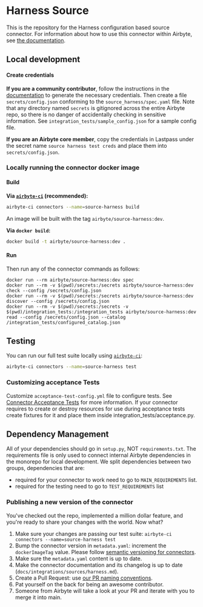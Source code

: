 # Harness Source

This is the repository for the Harness configuration based source connector.
For information about how to use this connector within Airbyte, see [the documentation](https://docs.airbyte.com/integrations/sources/harness).

## Local development

#### Create credentials

**If you are a community contributor**, follow the instructions in the [documentation](https://docs.airbyte.com/integrations/sources/harness)
to generate the necessary credentials. Then create a file `secrets/config.json` conforming to the `source_harness/spec.yaml` file.
Note that any directory named `secrets` is gitignored across the entire Airbyte repo, so there is no danger of accidentally checking in sensitive information.
See `integration_tests/sample_config.json` for a sample config file.

**If you are an Airbyte core member**, copy the credentials in Lastpass under the secret name `source harness test creds`
and place them into `secrets/config.json`.

### Locally running the connector docker image

#### Build

**Via [`airbyte-ci`](https://github.com/airbytehq/airbyte/blob/main/airbyte-ci/connectors/pipelines/README.md) (recommended):**

```bash
airbyte-ci connectors --name=source-harness build
```

An image will be built with the tag `airbyte/source-harness:dev`.

**Via `docker build`:**

```bash
docker build -t airbyte/source-harness:dev .
```

#### Run

Then run any of the connector commands as follows:

```
docker run --rm airbyte/source-harness:dev spec
docker run --rm -v $(pwd)/secrets:/secrets airbyte/source-harness:dev check --config /secrets/config.json
docker run --rm -v $(pwd)/secrets:/secrets airbyte/source-harness:dev discover --config /secrets/config.json
docker run --rm -v $(pwd)/secrets:/secrets -v $(pwd)/integration_tests:/integration_tests airbyte/source-harness:dev read --config /secrets/config.json --catalog /integration_tests/configured_catalog.json
```

## Testing

You can run our full test suite locally using [`airbyte-ci`](https://github.com/airbytehq/airbyte/blob/main/airbyte-ci/connectors/pipelines/README.md):

```bash
airbyte-ci connectors --name=source-harness test
```

### Customizing acceptance Tests

Customize `acceptance-test-config.yml` file to configure tests. See [Connector Acceptance Tests](https://docs.airbyte.com/connector-development/testing-connectors/connector-acceptance-tests-reference) for more information.
If your connector requires to create or destroy resources for use during acceptance tests create fixtures for it and place them inside integration_tests/acceptance.py.

## Dependency Management

All of your dependencies should go in `setup.py`, NOT `requirements.txt`. The requirements file is only used to connect internal Airbyte dependencies in the monorepo for local development.
We split dependencies between two groups, dependencies that are:

- required for your connector to work need to go to `MAIN_REQUIREMENTS` list.
- required for the testing need to go to `TEST_REQUIREMENTS` list

### Publishing a new version of the connector

You've checked out the repo, implemented a million dollar feature, and you're ready to share your changes with the world. Now what?

1. Make sure your changes are passing our test suite: `airbyte-ci connectors --name=source-harness test`
2. Bump the connector version in `metadata.yaml`: increment the `dockerImageTag` value. Please follow [semantic versioning for connectors](https://docs.airbyte.com/contributing-to-airbyte/resources/pull-requests-handbook/#semantic-versioning-for-connectors).
3. Make sure the `metadata.yaml` content is up to date.
4. Make the connector documentation and its changelog is up to date (`docs/integrations/sources/harness.md`).
5. Create a Pull Request: use [our PR naming conventions](https://docs.airbyte.com/contributing-to-airbyte/resources/pull-requests-handbook/#pull-request-title-convention).
6. Pat yourself on the back for being an awesome contributor.
7. Someone from Airbyte will take a look at your PR and iterate with you to merge it into main.
